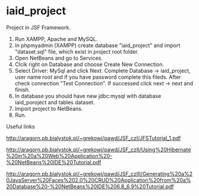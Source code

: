 # iaid_project

Project in JSF Framework.
1. Run XAMPP, Apache and MySQL.
2. In phpmyadmin (XAMPP) create database "iaid_project" and import "dataset.sql" file, which exist in project root folder.
3. Open NetBeans and go to Services.
4. Clcik right on Database and choose Create New Connection.
5. Select Driver: MySql and click Next. Complete Database -> iaid_project, user name root and if you have password complete this fileds. After check connection "Test Connection". If successed click next -> next and finish.
6. In database you should have new jdbc:mysql with database iaid_poroject and tables dataset.
7. Import project to NetBeans.
8. Run.


Useful links

http://aragorn.pb.bialystok.pl/~grekowj/pawd/JSF_czI/JFSTutorial_1.pdf

http://aragorn.pb.bialystok.pl/~grekowj/pawd/JSF_czII/Using%20Hibernate%20in%20a%20Web%20Application%20-%20NetBeans%20IDE%20Tutorial.pdf


http://aragorn.pb.bialystok.pl/~grekowj/pawd/JSF_czIII/Generating%20a%20JavaServer%20Faces%202.0%20CRUD%20Application%20from%20a%20Database%20-%20NetBeans%20IDE%206.8_6.9%20Tutorial.pdf

